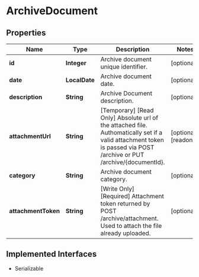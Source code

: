 

# ArchiveDocument


## Properties

| Name | Type | Description | Notes |
|------------ | ------------- | ------------- | -------------|
|**id** | **Integer** | Archive document unique identifier. |  [optional] |
|**date** | **LocalDate** | Archive document date. |  [optional] |
|**description** | **String** | Archive Document description. |  [optional] |
|**attachmentUrl** | **String** | [Temporary] [Read Only] Absolute url of the attached file. Authomatically set if a valid attachment token is passed via POST /archive or PUT /archive/{documentId}. |  [optional] [readonly] |
|**category** | **String** | Archive document category. |  [optional] |
|**attachmentToken** | **String** | [Write Only]  [Required] Attachment token returned by POST /archive/attachment. Used to attach the file already uploaded. |  [optional] |


## Implemented Interfaces

* Serializable


